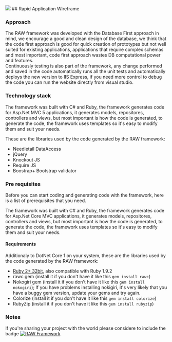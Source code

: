 <img src='https://raw.githubusercontent.com/pedro-ramirez-suarez/rawtemplate/master/rawlogo1.png' style='heigth:200px'/> 
## Rapid Application Wireframe

### Approach

The RAW framework was developed with the Database First approach in mind, we encourage a good and clean design of the database, we think that the code first approach is good for quick creation of prototypes but not well suited for existing applications, applications that require complex schemas and most important, code first approach wastes DB computational power and features.  
Continuously testing is also part of the framework, any change performed and saved in the code automatically runs all the unit tests and automatically deploys the new version to IIS Express, if you need more control to debug               the code you can run the website directly from visual studio.
### Technology stack
The framework was built with C# and Ruby, the framework generates code for  Asp.Net MVC 5 applications, it generates models, repositores, controllers and views, but most important is how the code is generated, to generate the code, the framework uses templates so it's  easy  to modify them and suit your needs. 

These are the libraries used by the code generated by the RAW framework:

- Needletail DataAccess
- jQuery
- Knockout JS
- Require JS
- Boostrap+ Bootstrap validator

### Pre requisites
Before you can start coding and generating code with the framework, here is a list of prerequisites that you need.

The framework was built with C# and Ruby, the framework generates code for Asp.Net Core MVC  applications, it generates models, repositores, controllers and views, but most important is how the code is generated, to generate the code, the framework uses templates so it's  easy  to modify them and suit your needs. 


#### Requirements
Additionaly to DotNet Core 1 on your system, these are the libraries used by the code generated by the RAW framework:

- [Ruby 2+ 32bit](https://www.ruby-lang.org/en/downloads/ "Download Ruby"), also compatible with Ruby 1.9.2
- rawc gem (install it if you don't have it like this `gem install rawc`)
- Nokogiri gem (install it if you don't have it like this `gem install nokogiri`); If you have problems installing nokigiri, it's very likely that you have a buggy gem version, update your gems and try again.
- Colorize (install it if you don't have it like this `gem install colorize`)
- RubyZip (install it if you don't have it like this `gem install rubyzip`)

### Notes

If you're sharing your project with the world please considere to include the badge [![RAW Framework](https://img.shields.io/badge/RAW-Framework-blue.svg)](
https://github.com/pedro-ramirez-suarez/rawtemplate)
